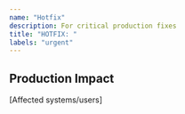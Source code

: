 ```yaml
---
name: "Hotfix"
description: For critical production fixes
title: "HOTFIX: "
labels: "urgent"
---
```


## Production Impact

[Affected systems/users]
